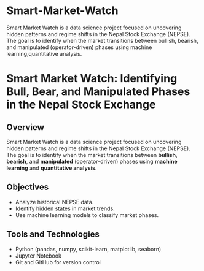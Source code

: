 # Smart-Market-Watch
Smart Market Watch is a data science project focused on uncovering hidden patterns and regime shifts in the Nepal Stock Exchange (NEPSE). The goal is to identify when the market transitions between bullish, bearish, and manipulated (operator-driven) phases using machine learning,quantitative analysis.
# Smart Market Watch: Identifying Bull, Bear, and Manipulated Phases in the Nepal Stock Exchange

## Overview
Smart Market Watch is a data science project focused on uncovering hidden patterns and regime shifts in the Nepal Stock Exchange (NEPSE).  
The goal is to identify when the market transitions between **bullish**, **bearish**, and **manipulated** (operator-driven) phases using **machine learning** and **quantitative analysis**.

## Objectives
- Analyze historical NEPSE data.
- Identify hidden states in market trends.
- Use machine learning models to classify market phases.

## Tools and Technologies
- Python (pandas, numpy, scikit-learn, matplotlib, seaborn)
- Jupyter Notebook
- Git and GitHub for version control
